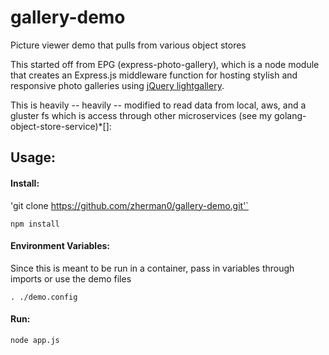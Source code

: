 # gallery-demo
Picture viewer demo that pulls from various object stores

This started off from EPG (express-photo-gallery), which is a node module that creates an Express.js middleware function for hosting stylish and responsive photo galleries using [jQuery lightgallery](http://sachinchoolur.github.io/lightGallery/).

This is heavily -- heavily -- modified to read data from local, aws, and a gluster fs which is access through other microservices (see my golang-object-store-service)*[]: 

## Usage:

#### Install:
'git clone https://github.com/zherman0/gallery-demo.git'`

`npm install`

#### Environment Variables:
Since this is meant to be run in a container, pass in variables through imports or use the demo files

`. ./demo.config`

#### Run:

`node app.js`

